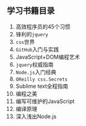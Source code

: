 ## 学习书籍目录

1. 高效程序员的45个习惯
2. 锋利的`jquery`
3. `css`世界
4. `GitHub`入门与实践
5. JavaScript+DOM编程艺术
6. `jquery`权威指南
7. `Node.js`入门经典
8. `OReilly css.Secrets`
9. Sublime text全程指南
10. 编程之美
11. 编写可维护的JavaScript
12. 编译原理
13. 深入浅出Node.js